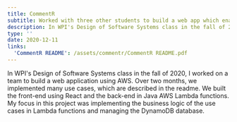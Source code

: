```yaml
---
title: CommentR
subtitle: Worked with three other students to build a web app which enables synchronous viewing of a code snippet.
description: In WPI's Design of Software Systems class in the fall of 2020, I worked on a team to build a web application using AWS. Over two months, we implemented many use cases, which are described in the readme. We built the front-end using React and the back-end in Java AWS Lambda functions. My focus in this project was implementing the business logic of the use cases in Lambda functions and managing the DynamoDB database.
type: ''
date: 2020-12-11
links:
  'CommentR README': /assets/commentr/CommentR README.pdf
---
```

In WPI's Design of Software Systems class in the fall of 2020, I worked on a team to build a web application using AWS. Over two months, we implemented many use cases, which are described in the readme. We built the front-end using React and the back-end in Java AWS Lambda functions. My focus in this project was implementing the business logic of the use cases in Lambda functions and managing the DynamoDB database.
